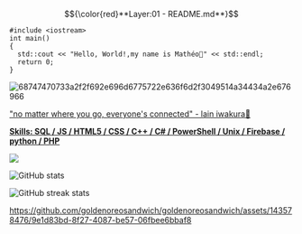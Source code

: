$${\color{red}**Layer:01 - README.md**}$$
```
#include <iostream>
int main()
{
  std::cout << "Hello, World!,my name is Mathéo👋" << std::endl;
  return 0;
}
```
![68747470733a2f2f692e696d6775722e636f6d2f3049514a34434a2e676966](https://github.com/goldenoreosandwich/goldenoreosandwich/assets/143578476/099cd49d-c8aa-4c5f-abd7-9007a558a373)


["no matter where you go, everyone's connected" - lain iwakura🖤](https://www.youtube.com/watch?v=VfM6HMXTNCs/)

**<ins>Skills: SQL / JS / HTML5 / CSS / C++ / C# / PowerShell / Unix / Firebase / python / PHP<ins/>**

![](https://komarev.com/ghpvc/?username=goldenoreosandwich&style=plastic&color=gray&base=714) 

![GitHub stats](https://github-readme-stats.vercel.app/api?username=goldenoreosandwich&show_icons=true)  

![GitHub streak stats](https://streak-stats.demolab.com/?user=goldenoreosandwich)  

https://github.com/goldenoreosandwich/goldenoreosandwich/assets/143578476/9e1d83bd-8f27-4087-be57-06fbee6bbaf8
